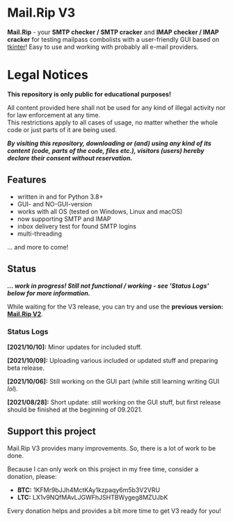 #  Mail.Rip V3

**Mail.Rip** - your **SMTP checker / SMTP cracker** and **IMAP checker / IMAP cracker** for testing mailpass combolists with a user-friendly GUI based on [tkinter](https://docs.python.org/3/library/tkinter.html)! Easy to use and working with probably all e-mail providers.

# Legal Notices

**This repository is only public for educational purposes!**

All content provided here shall not be used for any kind of illegal activity nor for law enforcement at any time.<br>
This restrictions apply to all cases of usage, no matter whether the whole code or just parts of it are being used.

***By visiting this repository, downloading or (and) using any kind of its content (code, parts of the code, files etc.), visitors (users) hereby declare their consent without reservation.***

## Features

- written in and for Python 3.8+
- GUI- and NO-GUI-version
- works with all OS (tested on Windows, Linux and macOS)
- now supporting SMTP and IMAP
- inbox delivery test for found SMTP logins
- multi-threading

... and more to come!

##  Status

***... work in progress! Still not functional / working - see 'Status Logs' below for more information.***

While waiting for the V3 release, you can try and use the **previous version: [Mail.Rip V2](https://github.com/DrPython3/MailRipV2)**.

### Status Logs

**[2021/10/10]:** Minor updates for included stuff.<br>

**[2021/10/09]:** Uploading various included or updated stuff and preparing beta release.<br>

**[2021/10/06]:** Still working on the GUI part (while still learning writing GUI *lol*).<br>

**[2021/08/28]:** Short update: still working on the GUI stuff, but first release should be finished at the beginning of 09.2021.

##  Support this project

Mail.Rip V3 provides many improvements. So, there is a lot of work to be done.

Because I can only work on this project in my free time, consider a donation, please:

-  **BTC:** 1KFMr9bJJh4MctKAy1kzpaqy6m5b3V2VRU
-  **LTC:** LX1v9NQfMAvLJGWFhJSHTBWygeg8MZUJbK

Every donation helps and provides a bit more time to get V3 ready for you!

